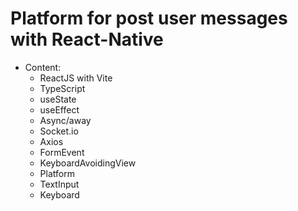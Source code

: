 # Platform for post user messages with React-Native
  - Content:
    - ReactJS with Vite
    - TypeScript
    - useState
    - useEffect
    - Async/away 
    - Socket.io
    - Axios 
    - FormEvent
    - KeyboardAvoidingView
    - Platform
    - TextInput
    - Keyboard
